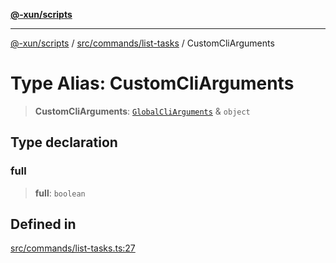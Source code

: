[**@-xun/scripts**](../../../../README.md)

***

[@-xun/scripts](../../../../README.md) / [src/commands/list-tasks](../README.md) / CustomCliArguments

# Type Alias: CustomCliArguments

> **CustomCliArguments**: [`GlobalCliArguments`](../../../configure/type-aliases/GlobalCliArguments.md) & `object`

## Type declaration

### full

> **full**: `boolean`

## Defined in

[src/commands/list-tasks.ts:27](https://github.com/Xunnamius/xscripts/blob/28c221bb8a859e69003ba2447e3f5763dc92a0ec/src/commands/list-tasks.ts#L27)
